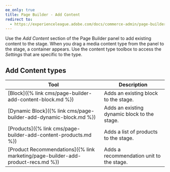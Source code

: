 ```yaml
---
ee_only: true
title: Page Builder - Add Content
redirect to:
  - https://experienceleague.adobe.com/docs/commerce-admin/page-builder/workspace.html#add-content
---
```


Use the _Add Content_ section of the Page Builder panel to add existing content to the stage. When you drag a media content type from the panel to the stage, a container appears. Use the content type toolbox to access the _Settings_ that are specific to the type.

## Add Content types

| Tool                                                             | Description                                  |
| ---------------------------------------------------------------- | -------------------------------------------- |
| [Block]({% link cms/page-builder-add-content-block.md %})        | Adds an existing block to the stage.         |
| [Dynamic Block]({% link cms/page-builder-add-dynamic-block.md %}) | Adds an existing dynamic block to the stage. |
| [Products]({% link cms/page-builder-add-content-products.md %})   | Adds a list of products to the stage.        |
| [Product Recommendations]({% link marketing/page-builder-add-product-recs.md %}) | Adds a recommendation unit to the stage. |
